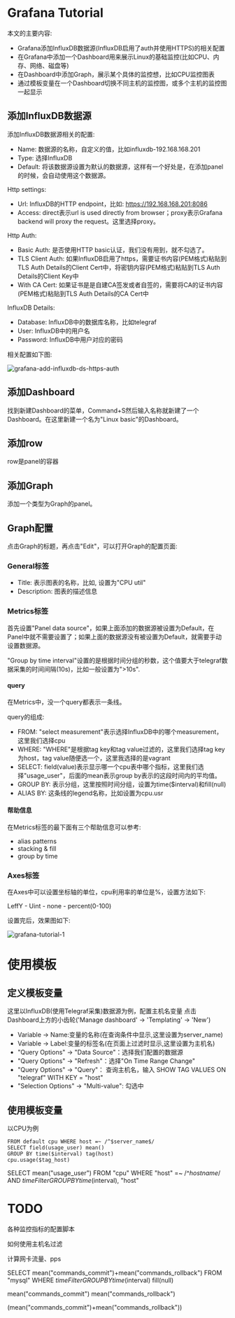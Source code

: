 # Grafana Tutorial
本文的主要内容:  

* Grafana添加InfluxDB数据源(InfluxDB启用了auth并使用HTTPS)的相关配置
* 在Grafana中添加一个Dashboard用来展示Linux的基础监控(比如CPU、内存、网络、磁盘等)
* 在Dashboard中添加Graph，展示某个具体的监控想，比如CPU监控图表
* 通过模板变量在一个Dashboard切换不同主机的监控图，或多个主机的监控图一起显示


## 添加InfluxDB数据源

添加InfluxDB数据源相关的配置:

* Name: 数据源的名称，自定义的值，比如influxdb-192.168.168.201
* Type: 选择InfluxDB
* Default: 将该数据源设置为默认的数据源，这样有一个好处是，在添加panel的时候，会自动使用这个数据源。

Http settings:

* Url: InfluxDB的HTTP endpoint，比如: https://192.168.168.201:8086
* Access: direct表示url is used directly from browser；proxy表示Grafana backend will proxy the request。这里选择proxy。


Http Auth:

* Basic Auth: 是否使用HTTP basic认证，我们没有用到，就不勾选了。
* TLS Client Auth: 如果InfluxDB启用了https，需要证书内容(PEM格式)粘贴到TLS Auth Details的Client Cert中，将密钥内容(PEM格式)粘贴到TLS Auth Details的Client Key中
* With CA Cert: 如果证书是是自建CA签发或者自签的，需要将CA的证书内容(PEM格式)粘贴到TLS Auth Details的CA Cert中


InfluxDB Details:

* Database: InfluxDB中的数据库名称，比如telegraf
* User: InfluxDB中的用户名
* Password: InfluxDB中用户对应的密码


相关配置如下图:

![grafana-add-influxdb-ds-https-auth](resources/grafana-add-influxdb-ds-https-auth.png)


## 添加Dashboard
找到新建Dashboard的菜单，Command+S然后输入名称就新建了一个Dashboard。在这里新建一个名为"Linux basic"的Dashboard。

## 添加row
row是panel的容器

## 添加Graph
添加一个类型为Graph的panel。

## Graph配置
点击Graph的标题，再点击"Edit"，可以打开Graph的配置页面:  

### General标签
* Title: 表示图表的名称，比如, 设置为"CPU util"
* Description: 图表的描述信息

### Metrics标签
首先设置"Panel data source"，如果上面添加的数据源被设置为Default，在Panel中就不需要设置了；如果上面的数据源没有被设置为Default，就需要手动设置数据源。

"Group by time interval"设置的是根据时间分组的秒数，这个值要大于telegraf数据采集的时间间隔(10s)，比如一般设置为">10s".



#### query
在Metrics中，没一个query都表示一条线。

query的组成:  

* FROM: "select measurement"表示选择InfluxDB中的哪个measurement，这里我们选择cpu
* WHERE: "WHERE"是根据tag key和tag value过滤的，这里我们选择tag key为host，tag value随便选一个，这里我选择的是vagrant
* SELECT: field(value)表示显示哪一个cpu表中哪个指标，这里我们选择"usage_user"，后面的mean表示group by表示的这段时间内的平均值。
* GROUP BY: 表示分组，这里按照时间分组，设置为time($interval)和fill(null)
* ALIAS BY: 这条线的legend名称，比如设置为cpu.usr


#### 帮助信息
在Metrics标签的最下面有三个帮助信息可以参考:  

* alias patterns
* stacking & fill
* group by time  

### Axes标签
在Axes中可以设置坐标轴的单位，cpu利用率的单位是%，设置方法如下:  

LeffY - Uint - none - percent(0-100)


设置完后，效果图如下:  

![grafana-tutorial-1](resources/grafana-tutorial-1.png)




# 使用模板
## 定义模板变量
这里以InfluxDB(使用Telegraf采集)数据源为例，配置主机名变量
点击Dashboard上方的小齿轮('Manage dashboard' -> 'Templating' -> 'New')

* Variable -> Name:变量的名称(在查询条件中显示,这里设置为server_name)
* Variable -> Label:变量的标签名(在页面上过滤时显示,这里设置为主机名)
* "Query Options" -> "Data Source"：选择我们配置的数据源
* "Query Options" -> "Refresh"：选择"On Time Range Change"
* "Query Options" -> "Query"： 查询主机名，输入 SHOW TAG VALUES ON "telegraf" WITH KEY = "host"
* "Selection Options" -> "Multi-value": 勾选中

## 使用模板变量
以CPU为例

```
FROM default cpu WHERE host =~ /^$server_name$/
SELECT field(usage_user) mean()
GROUP BY time($interval) tag(host)
cpu.usage($tag_host)

```







SELECT mean("usage_user") FROM "cpu" WHERE "host" =~ /^$hostname$/ AND $timeFilter GROUP BY time($interval), "host"






# TODO

各种监控指标的配置脚本


如何使用主机名过滤



计算网卡流量、pps





SELECT mean("commands_commit")+mean("commands_rollback") FROM "mysql" WHERE $timeFilter GROUP BY time($interval) fill(null)




mean("commands_commit")
mean("commands_rollback")



(mean("commands_commit")+mean("commands_rollback"))



